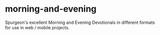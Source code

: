 # morning-and-evening
Spurgeon's excellent Morning and Evening Devotionals in different formats for use in web / mobile projects.
